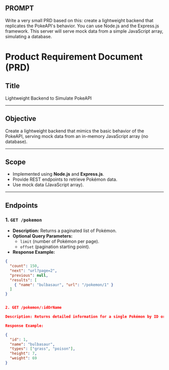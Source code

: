 ## PROMPT
Write a very small PRD based on this: create a lightweight backend that replicates the PokeAPI's behavior. You can use Node.js and the Express.js framework. This server will serve mock data from a simple JavaScript array, simulating a database.

# Product Requirement Document (PRD)

## Title
Lightweight Backend to Simulate PokeAPI

---

## Objective
Create a lightweight backend that mimics the basic behavior of the PokeAPI, serving mock data from an in-memory JavaScript array (no database).

---

## Scope
- Implemented using **Node.js** and **Express.js**.
- Provide REST endpoints to retrieve Pokémon data.
- Use mock data (JavaScript array).

---

## Endpoints

### 1. `GET /pokemon`
- **Description:** Returns a paginated list of Pokémon.
- **Optional Query Parameters:**
  - `limit` (number of Pokémon per page).
  - `offset` (pagination starting point).
- **Response Example:**
```json
{
  "count": 150,
  "next": "url?page=2",
  "previous": null,
  "results": [
    { "name": "bulbasaur", "url": "/pokemon/1" }
  ]
}


2. GET /pokemon/:idOrName

Description: Returns detailed information for a single Pokémon by ID or name.

Response Example:

{
  "id": 1,
  "name": "bulbasaur",
  "types": ["grass", "poison"],
  "height": 7,
  "weight": 69
}
